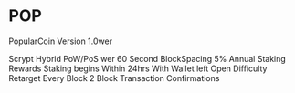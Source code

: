 POP
===

PopularCoin Version 1.0wer

Scrypt Hybrid
PoW/PoS
wer
60 Second BlockSpacing 
5% Annual Staking Rewards
Staking begins Within 24hrs With Wallet left Open
Difficulty Retarget Every Block
2 Block Transaction Confirmations